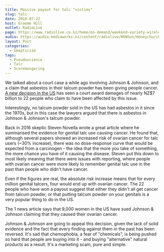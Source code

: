 ```yaml
---
title: Massive payout for talc "victims"
slug: talc
date: 2018-07-22
host: Graeme Hill
outlet: RadioLive
page: https://www.radiolive.co.nz/home/on-demand/weekend-variety-wireless/2018/07/skeptical-thoughts-0.html
audio: https://audio.mediaworks.nz/content/radiolive/WVWSun/Honeychurch.mp3
layout: Post
categories:
  - Skepticism
tags:
  - Pseudoscience
  - Talc
  - Scaremongering
---
```


We talked about a court case a while ago involving Johnson & Johnson, and a claim that asbestos in their talcum powder has been giving people cancer. [A new decision in the US](https://www.tvnz.co.nz/one-news/world/johnson-told-pay-6-9-billion-over-claims-cancer-causing-asbestos-in-talcum-powder) has seen a court award damages of nearly NZ$7 billion to 22 people who claim to have been affected by this issue.

<!-- more -->

Interestingly, no talcum powder sold in the US has had asbestos in it since the 1970s, but in this case the lawyers argued that there is asbestos in Johnson & Johnson's talcum powder.

Back in 2016 skeptic Steven Novella wrote a great article where he summarised the evidence for genital talc use causing cancer. He found that, although several papers showed an increased risk of ovarian cancer for talc users (~30% increase), there was no dose-response curve that would be expected from a carcinogen - the idea that the more you take of something, the more chance you have of it causing the disease. Steven put this down to most likely meaning that there were issues with reporting, where people with ovarian cancer were more likely to remember genital talc use in the past than people who didn't have cancer.

Even if the figures are real, the absolute risk increase means that for every million genital talcers, four would end up with ovarian cancer. The 22 people who have won a payout suggest that either they didn't all get cancer from talcum powder, or that putting talcum powder on your genitals is a very popular thing to do in the US.

The 1 news article says that 9,000 women in the US have sued Johnson & Johnson claiming that they caused their ovarian cancer.

Johnson & Johnson are going to appeal this decision, given the lack of solid evidence and the fact that every finding against them in the past has been reversed. It's sad that chemophobia, a fear of "chemicals", is being pushed so hard that people are buying into it - and buying "alternative" natural products as a result. It's a marketing scam, pure and simple.
